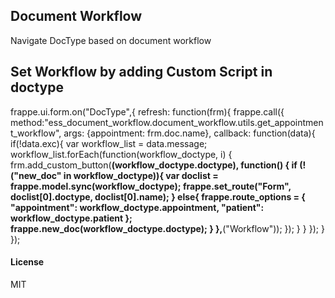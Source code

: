 ## Document Workflow

Navigate DocType based on document workflow

## Set Workflow by adding Custom Script in doctype
frappe.ui.form.on("DocType",{
	refresh:  function(frm){
		frappe.call({
			method:"ess_document_workflow.document_workflow.utils.get_appointment_workflow",
			args: {appointment: frm.doc.name},
			callback: function(data){
				if(!data.exc){
					var workflow_list = data.message;
					workflow_list.forEach(function(workflow_doctype, i) {
						frm.add_custom_button(__(workflow_doctype.doctype), function() {
							if (!("new_doc" in workflow_doctype)){
								var doclist = frappe.model.sync(workflow_doctype);
								frappe.set_route("Form", doclist[0].doctype, doclist[0].name);
							}
							else{
								frappe.route_options = {
									"appointment": workflow_doctype.appointment,
									"patient": workflow_doctype.patient
								};
								frappe.new_doc(workflow_doctype.doctype);
							}
						},__("Workflow"));
					});
				}
			}
		});
	}
});


#### License

MIT
